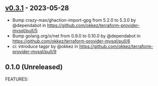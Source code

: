 ## [v0.3.1](https://github.com/okkez/terraform-provider-mysql/compare/v0.3.0...v0.3.1) - 2023-05-28
- Bump crazy-max/ghaction-import-gpg from 5.2.0 to 5.3.0 by @dependabot in https://github.com/okkez/terraform-provider-mysql/pull/5
- Bump golang.org/x/net from 0.9.0 to 0.10.0 by @dependabot in https://github.com/okkez/terraform-provider-mysql/pull/6
- ci: introduce tagpr by @okkez in https://github.com/okkez/terraform-provider-mysql/pull/9

## 0.1.0 (Unreleased)

FEATURES:
